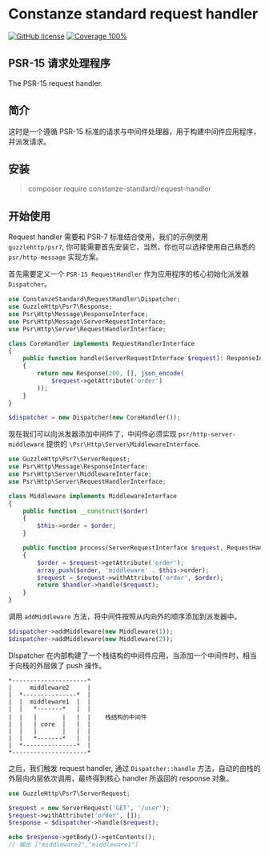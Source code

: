 # Constanze standard request handler

[![GitHub license](https://img.shields.io/badge/license-Apache%202-blue)](https://github.com/constanze-standard/request-handler/blob/master/LICENSE)
[![Coverage 100%](https://img.shields.io/azure-devops/coverage/swellaby/opensource/25.svg)](https://github.com/constanze-standard/request-handler)

## PSR-15 请求处理程序
The PSR-15 request handler.

## 简介
这时是一个遵循 PSR-15 标准的请求与中间件处理器，用于构建中间件应用程序，并派发请求。

## 安装
> composer require constanze-standard/request-handler

## 开始使用
Request handler 需要和 PSR-7 标准结合使用，我们的示例使用 `guzzlehttp/psr7`, 你可能需要首先安装它，当然，你也可以选择使用自己熟悉的 `psr/http-message` 实现方案。

首先需要定义一个 `PSR-15 RequestHandler` 作为应用程序的核心初始化派发器 `Dispatcher`。
```php
use ConstanzeStandard\RequestHandler\Dispatcher;
use GuzzleHttp\Psr7\Response;
use Psr\Http\Message\ResponseInterface;
use Psr\Http\Message\ServerRequestInterface;
use Psr\Http\Server\RequestHandlerInterface;

class CoreHandler implements RequestHandlerInterface
{
    public function handle(ServerRequestInterface $request): ResponseInterface
    {
        return new Response(200, [], json_encode(
            $request->getAttribute('order')
        ));
    }
}

$dispatcher = new Dispatcher(new CoreHandler());
```

现在我们可以向派发器添加中间件了，中间件必须实现 `psr/http-server-middleware` 提供的 `\Psr\Http\Server\MiddlewareInterface`.
```php
use GuzzleHttp\Psr7\ServerRequest;
use Psr\Http\Message\ResponseInterface;
use Psr\Http\Server\MiddlewareInterface;
use Psr\Http\Server\RequestHandlerInterface;

class Middleware implements MiddlewareInterface
{
    public function __construct($order)
    {
        $this->order = $order;
    }

    public function process(ServerRequestInterface $request, RequestHandlerInterface $handler): ResponseInterface
    {
        $order = $request->getAttribute('order');
        array_push($order, 'middleware' . $this->order);
        $request = $request->withAttribute('order', $order);
        return $handler->handle($request);
    }
}
```

调用 `addMiddleware` 方法，将中间件按照从内向外的顺序添加到派发器中。
```php
$dispatcher->addMiddleware(new Middleware(1));
$dispatcher->addMiddleware(new Middleware(2));
```
DIspatcher 在内部构建了一个栈结构的中间件应用，当添加一个中间件时，相当于向栈的外层做了 push 操作。
```
*---------------------*
|     middleware2     |
|  *---------------*  |
|  |  middleware1  |  |
|  |   *-------*   |  |
|  |   |       |   |  |    栈结构的中间件  
|  |   | core  |   |  |
|  |   |       |   |  |
|  |   *-------*   |  |
|  *---------------*  |
*---------------------*
```

之后，我们触发 request handler, 通过 `Dispatcher::handle` 方法，自动的由栈的外层向内层依次调用，最终得到核心 handler 所返回的 response 对象。
```php
use GuzzleHttp\Psr7\ServerRequest;

$request = new ServerRequest('GET', '/user');
$request->withAttribute('order', []);
$response = $dispatcher->handle($request);

echo $response->getBody()->getContents();
// 输出 ["middleware2","middleware1"]
```
